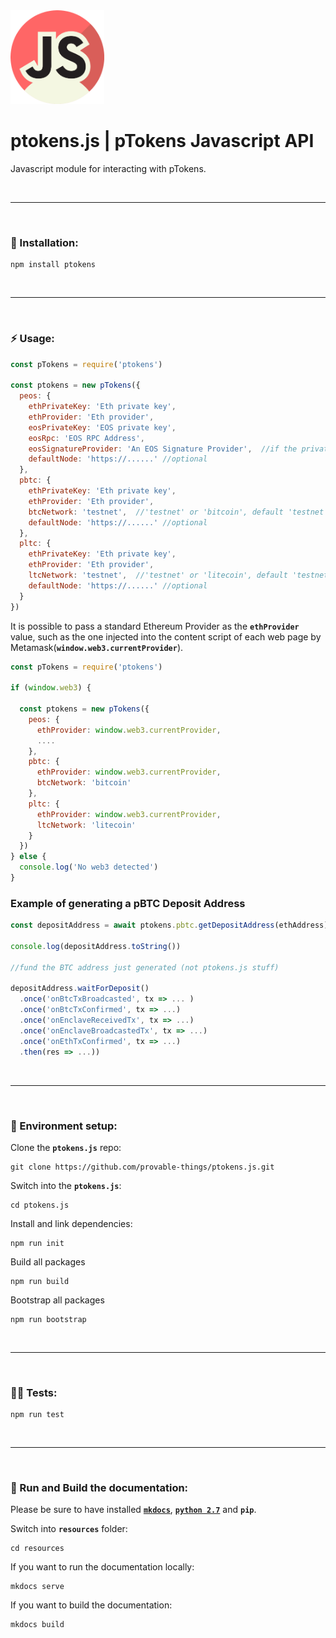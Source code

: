 <img src="./resources/docs/img/ptokens-js.png" width="150" height="150">

# ptokens.js | pTokens Javascript API

Javascript module for interacting with pTokens.

&nbsp;

***

&nbsp;

### :rocket: Installation:

```
npm install ptokens
```

&nbsp;

***

&nbsp;

### :zap: Usage: 

```js
const pTokens = require('ptokens')

const ptokens = new pTokens({
  peos: {
    ethPrivateKey: 'Eth private key',
    ethProvider: 'Eth provider',
    eosPrivateKey: 'EOS private key',
    eosRpc: 'EOS RPC Address',
    eosSignatureProvider: 'An EOS Signature Provider',  //if the private key is not passed
    defaultNode: 'https://......' //optional
  },
  pbtc: {
    ethPrivateKey: 'Eth private key',
    ethProvider: 'Eth provider',
    btcNetwork: 'testnet',  //'testnet' or 'bitcoin', default 'testnet'
    defaultNode: 'https://......' //optional
  },
  pltc: {
    ethPrivateKey: 'Eth private key',
    ethProvider: 'Eth provider',
    ltcNetwork: 'testnet',  //'testnet' or 'litecoin', default 'testnet'
    defaultNode: 'https://......' //optional
  }
})
```
It is possible to pass a standard Ethereum Provider as the __`ethProvider`__ value, such as the one injected 
into the content script of each web page by Metamask(__`window.web3.currentProvider`__).

```js
const pTokens = require('ptokens')

if (window.web3) {
  
  const ptokens = new pTokens({
    peos: {
      ethProvider: window.web3.currentProvider,
      ....
    },
    pbtc: {
      ethProvider: window.web3.currentProvider,
      btcNetwork: 'bitcoin'
    },
    pltc: {
      ethProvider: window.web3.currentProvider,
      ltcNetwork: 'litecoin'
    }
  })
} else {
  console.log('No web3 detected')
}
```

### Example of generating a pBTC Deposit Address

```js
const depositAddress = await ptokens.pbtc.getDepositAddress(ethAddress)

console.log(depositAddress.toString())
    
//fund the BTC address just generated (not ptokens.js stuff)

depositAddress.waitForDeposit()
  .once('onBtcTxBroadcasted', tx => ... )
  .once('onBtcTxConfirmed', tx => ...)
  .once('onEnclaveReceivedTx', tx => ...)
  .once('onEnclaveBroadcastedTx', tx => ...)
  .once('onEthTxConfirmed', tx => ...)
  .then(res => ...))
```

&nbsp;

***

&nbsp;

### :house_with_garden: Environment setup:

Clone the __`ptokens.js`__ repo:

```
git clone https://github.com/provable-things/ptokens.js.git
```

Switch into the __`ptokens.js`__:

```
cd ptokens.js
```

Install and link dependencies:

```
npm run init
```

Build all packages

```
npm run build
```

Bootstrap all packages

```
npm run bootstrap
```

&nbsp;

***

&nbsp;

### :guardsman: Tests:

```
npm run test
```

&nbsp;

***

&nbsp;

### :page_with_curl: Run and Build the documentation:

Please be sure to have installed [__`mkdocs`__](https://www.mkdocs.org/), [__`python 2.7`__](https://www.python.org/) and __`pip`__.

Switch into __`resources`__ folder:

```
cd resources
```

If you want to run the documentation locally:

```
mkdocs serve
```

If you want to build the documentation:

```
mkdocs build
```